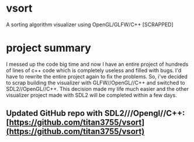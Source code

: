 # vsort
A sorting algorithm visualizer using OpenGL/GLFW/C++ [SCRAPPED]

# project summary
I messed up the code big time and now I have an entire project of hundreds of lines of c++ code which is completely useless and filled with bugs. I'd have to rewrite the entire project again to fix the problems. So, i've decided to scrap building the visualizer with GLFW//OpenGL//C++ and switched to SDL2//OpenGL//C++. This decision made my life much easier and the other visualizer project made with SDL2 will be completed within a few days. <br>

## Updated GitHub repo with SDL2///Opengl//C++: [https://github.com/titan3755/vsort](https://github.com/titan3755/vsort)
